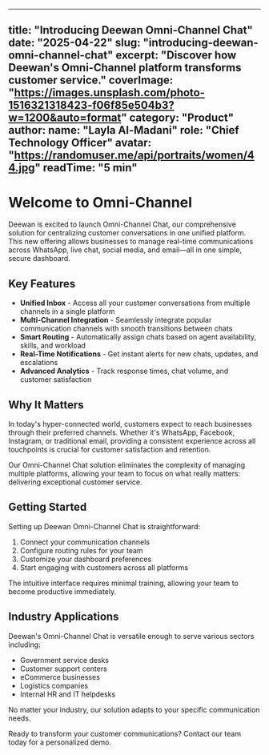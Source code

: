 
---
title: "Introducing Deewan Omni-Channel Chat"
date: "2025-04-22"
slug: "introducing-deewan-omni-channel-chat"
excerpt: "Discover how Deewan's Omni-Channel platform transforms customer service."
coverImage: "https://images.unsplash.com/photo-1516321318423-f06f85e504b3?w=1200&auto=format"
category: "Product"
author:
  name: "Layla Al-Madani"
  role: "Chief Technology Officer"
  avatar: "https://randomuser.me/api/portraits/women/44.jpg"
readTime: "5 min"
---

# Welcome to Omni-Channel

Deewan is excited to launch Omni-Channel Chat, our comprehensive solution for centralizing customer conversations in one unified platform. This new offering allows businesses to manage real-time communications across WhatsApp, live chat, social media, and email—all in one simple, secure dashboard.

## Key Features

- **Unified Inbox** - Access all your customer conversations from multiple channels in a single platform
- **Multi-Channel Integration** - Seamlessly integrate popular communication channels with smooth transitions between chats
- **Smart Routing** - Automatically assign chats based on agent availability, skills, and workload
- **Real-Time Notifications** - Get instant alerts for new chats, updates, and escalations
- **Advanced Analytics** - Track response times, chat volume, and customer satisfaction

## Why It Matters

In today's hyper-connected world, customers expect to reach businesses through their preferred channels. Whether it's WhatsApp, Facebook, Instagram, or traditional email, providing a consistent experience across all touchpoints is crucial for customer satisfaction and retention.

Our Omni-Channel Chat solution eliminates the complexity of managing multiple platforms, allowing your team to focus on what really matters: delivering exceptional customer service.

## Getting Started

Setting up Deewan Omni-Channel Chat is straightforward:

1. Connect your communication channels
2. Configure routing rules for your team
3. Customize your dashboard preferences
4. Start engaging with customers across all platforms

The intuitive interface requires minimal training, allowing your team to become productive immediately.

## Industry Applications

Deewan's Omni-Channel Chat is versatile enough to serve various sectors including:

- Government service desks
- Customer support centers
- eCommerce businesses
- Logistics companies
- Internal HR and IT helpdesks

No matter your industry, our solution adapts to your specific communication needs.

Ready to transform your customer communications? Contact our team today for a personalized demo.
